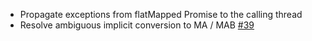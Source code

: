 * Propagate exceptions from flatMapped Promise to the calling thread
* Resolve ambiguous implicit conversion to MA / MAB [#39](https://github.com/scalaz/scalaz/issues/39)